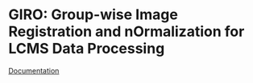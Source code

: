 # GIRO: Group-wise Image Registration and nOrmalization for LCMS Data Processing

[Documentation](./docs/src/index.md)
